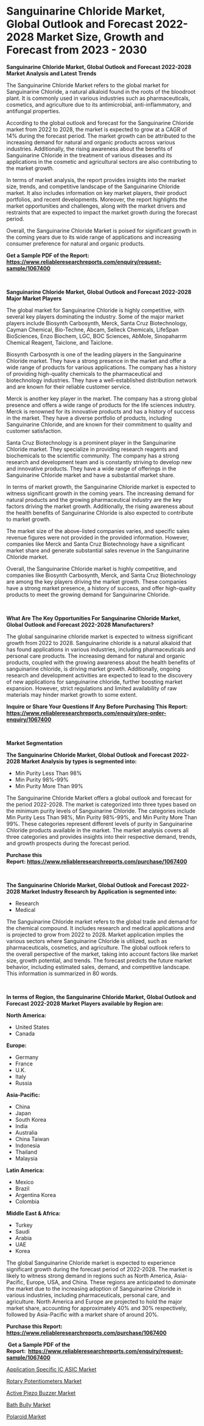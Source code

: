 <p><h1>Sanguinarine Chloride Market, Global Outlook and Forecast 2022-2028 Market Size, Growth and Forecast from 2023 - 2030</h1></p><p><strong>Sanguinarine Chloride Market, Global Outlook and Forecast 2022-2028 Market Analysis and Latest Trends</strong></p>
<p><p>The Sanguinarine Chloride Market refers to the global market for Sanguinarine Chloride, a natural alkaloid found in the roots of the bloodroot plant. It is commonly used in various industries such as pharmaceuticals, cosmetics, and agriculture due to its antimicrobial, anti-inflammatory, and antifungal properties.</p><p>According to the global outlook and forecast for the Sanguinarine Chloride market from 2022 to 2028, the market is expected to grow at a CAGR of 14% during the forecast period. The market growth can be attributed to the increasing demand for natural and organic products across various industries. Additionally, the rising awareness about the benefits of Sanguinarine Chloride in the treatment of various diseases and its applications in the cosmetic and agricultural sectors are also contributing to the market growth.</p><p>In terms of market analysis, the report provides insights into the market size, trends, and competitive landscape of the Sanguinarine Chloride market. It also includes information on key market players, their product portfolios, and recent developments. Moreover, the report highlights the market opportunities and challenges, along with the market drivers and restraints that are expected to impact the market growth during the forecast period.</p><p>Overall, the Sanguinarine Chloride Market is poised for significant growth in the coming years due to its wide range of applications and increasing consumer preference for natural and organic products.</p></p>
<p><strong>Get a Sample PDF of the Report:&nbsp; <a href="https://www.reliableresearchreports.com/enquiry/request-sample/1067400">https://www.reliableresearchreports.com/enquiry/request-sample/1067400</a></strong></p>
<p>&nbsp;</p>
<p><strong>Sanguinarine Chloride Market, Global Outlook and Forecast 2022-2028 Major Market Players</strong></p>
<p><p>The global market for Sanguinarine Chloride is highly competitive, with several key players dominating the industry. Some of the major market players include Biosynth Carbosynth, Merck, Santa Cruz Biotechnology, Cayman Chemical, Bio-Techne, Abcam, Selleck Chemicals, LifeSpan BioSciences, Enzo Biochem, LGC, BOC Sciences, AbMole, Sinopaharrm Chemical Reagent, Taiclone, and Taiclone.</p><p>Biosynth Carbosynth is one of the leading players in the Sanguinarine Chloride market. They have a strong presence in the market and offer a wide range of products for various applications. The company has a history of providing high-quality chemicals to the pharmaceutical and biotechnology industries. They have a well-established distribution network and are known for their reliable customer service.</p><p>Merck is another key player in the market. The company has a strong global presence and offers a wide range of products for the life sciences industry. Merck is renowned for its innovative products and has a history of success in the market. They have a diverse portfolio of products, including Sanguinarine Chloride, and are known for their commitment to quality and customer satisfaction.</p><p>Santa Cruz Biotechnology is a prominent player in the Sanguinarine Chloride market. They specialize in providing research reagents and biochemicals to the scientific community. The company has a strong research and development team and is constantly striving to develop new and innovative products. They have a wide range of offerings in the Sanguinarine Chloride market and have a substantial market share.</p><p>In terms of market growth, the Sanguinarine Chloride market is expected to witness significant growth in the coming years. The increasing demand for natural products and the growing pharmaceutical industry are the key factors driving the market growth. Additionally, the rising awareness about the health benefits of Sanguinarine Chloride is also expected to contribute to market growth.</p><p>The market size of the above-listed companies varies, and specific sales revenue figures were not provided in the provided information. However, companies like Merck and Santa Cruz Biotechnology have a significant market share and generate substantial sales revenue in the Sanguinarine Chloride market.</p><p>Overall, the Sanguinarine Chloride market is highly competitive, and companies like Biosynth Carbosynth, Merck, and Santa Cruz Biotechnology are among the key players driving the market growth. These companies have a strong market presence, a history of success, and offer high-quality products to meet the growing demand for Sanguinarine Chloride.</p></p>
<p>&nbsp;</p>
<p><strong>What Are The Key Opportunities For Sanguinarine Chloride Market, Global Outlook and Forecast 2022-2028 Manufacturers?</strong></p>
<p><p>The global sanguinarine chloride market is expected to witness significant growth from 2022 to 2028. Sanguinarine chloride is a natural alkaloid that has found applications in various industries, including pharmaceuticals and personal care products. The increasing demand for natural and organic products, coupled with the growing awareness about the health benefits of sanguinarine chloride, is driving market growth. Additionally, ongoing research and development activities are expected to lead to the discovery of new applications for sanguinarine chloride, further boosting market expansion. However, strict regulations and limited availability of raw materials may hinder market growth to some extent.</p></p>
<p><strong>Inquire or Share Your Questions If Any Before Purchasing This Report: <a href="https://www.reliableresearchreports.com/enquiry/pre-order-enquiry/1067400">https://www.reliableresearchreports.com/enquiry/pre-order-enquiry/1067400</a></strong></p>
<p>&nbsp;</p>
<p><strong>Market Segmentation</strong></p>
<p><strong>The Sanguinarine Chloride Market, Global Outlook and Forecast 2022-2028 Market Analysis by types is segmented into:</strong></p>
<p><ul><li>Min Purity Less Than 98%</li><li>Min Purity 98%-99%</li><li>Min Purity More Than 99%</li></ul></p>
<p><p>The Sanguinarine Chloride Market offers a global outlook and forecast for the period 2022-2028. The market is categorized into three types based on the minimum purity levels of Sanguinarine Chloride. The categories include Min Purity Less Than 98%, Min Purity 98%-99%, and Min Purity More Than 99%. These categories represent different levels of purity in Sanguinarine Chloride products available in the market. The market analysis covers all three categories and provides insights into their respective demand, trends, and growth prospects during the forecast period.</p></p>
<p><strong>Purchase this Report:&nbsp;<a href="https://www.reliableresearchreports.com/purchase/1067400">https://www.reliableresearchreports.com/purchase/1067400</a></strong></p>
<p>&nbsp;</p>
<p><strong>The Sanguinarine Chloride Market, Global Outlook and Forecast 2022-2028 Market Industry Research by Application is segmented into:</strong></p>
<p><ul><li>Research</li><li>Medical</li></ul></p>
<p><p>The Sanguinarine Chloride market refers to the global trade and demand for the chemical compound. It includes research and medical applications and is projected to grow from 2022 to 2028. Market application implies the various sectors where Sanguinarine Chloride is utilized, such as pharmaceuticals, cosmetics, and agriculture. The global outlook refers to the overall perspective of the market, taking into account factors like market size, growth potential, and trends. The forecast predicts the future market behavior, including estimated sales, demand, and competitive landscape. This information is summarized in 80 words.</p></p>
<p>&nbsp;</p>
<p><strong>In terms of Region, the Sanguinarine Chloride Market, Global Outlook and Forecast 2022-2028 Market Players available by Region are:</strong></p>
<p>
    <p> <strong> North America: </strong>
        <ul>
            <li>United States</li>
            <li>Canada</li>
        </ul>
        </p> 
    <p> <strong> Europe: </strong>
        <ul>
            <li>Germany</li>
            <li>France</li>
            <li>U.K.</li>
            <li>Italy</li>
            <li>Russia</li>
        </ul>
        </p> 
    <p> <strong> Asia-Pacific: </strong>
        <ul>
            <li>China</li>
            <li>Japan</li>
            <li>South Korea</li>
            <li>India</li>
            <li>Australia</li>
            <li>China Taiwan</li>
            <li>Indonesia</li>
            <li>Thailand</li>
            <li>Malaysia</li>
        </ul>
        </p> 
    <p> <strong> Latin America: </strong>
        <ul>
            <li>Mexico</li>
            <li>Brazil</li>
            <li>Argentina Korea</li>
            <li>Colombia</li>
        </ul>
        </p> 
    <p> <strong> Middle East & Africa: </strong>
        <ul>
            <li>Turkey</li>
            <li>Saudi</li>
            <li>Arabia</li>
            <li>UAE</li>
            <li>Korea</li>
        </ul>
    </p>
    </p>
<p><p>The global Sanguinarine Chloride market is expected to experience significant growth during the forecast period of 2022-2028. The market is likely to witness strong demand in regions such as North America, Asia-Pacific, Europe, USA, and China. These regions are anticipated to dominate the market due to the increasing adoption of Sanguinarine Chloride in various industries, including pharmaceuticals, personal care, and agriculture. North America and Europe are projected to hold the major market share, accounting for approximately 40% and 30% respectively, followed by Asia-Pacific with a market share of around 20%.</p></p>
<p><strong>Purchase this Report: <a href="https://www.reliableresearchreports.com/purchase/1067400">https://www.reliableresearchreports.com/purchase/1067400</a></strong></p>
<p>&nbsp;<strong>Get a Sample PDF of the Report:&nbsp;&nbsp;<a href="https://www.reliableresearchreports.com/enquiry/request-sample/1067400">https://www.reliableresearchreports.com/enquiry/request-sample/1067400</a></strong></p>
<p><strong></strong></p>
<p><p><a href="https://www.reportprime.com/application-specific-ic-asic-r5476">Application Specific IC ASIC Market</a></p><p><a href="https://www.reportprime.com/rotary-potentiometers-r5480">Rotary Potentiometers Market</a></p><p><a href="https://www.linkedin.com/pulse/active-piezo-buzzer-market-research-report-provides-thorough-industry-nndte/">Active Piezo Buzzer Market</a></p><p><a href="https://medium.com/@lottierunte2662/bath-bully-market-size-growth-forecast-2023-2030-25675bdd4927">Bath Bully Market</a></p><p><a href="https://www.linkedin.com/pulse/polaroid-market-size-growth-forecast-from-2023-2030-potentix-6yi0e/">Polaroid Market</a></p></p>